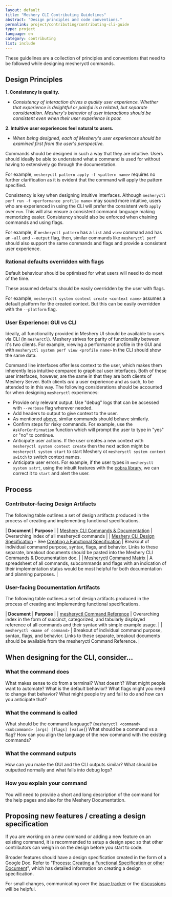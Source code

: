 ```yaml
---
layout: default
title: "Meshery CLI Contributing Guidelines"
abstract: "Design principles and code conventions."
permalink: project/contributing/contributing-cli-guide
type: project
language: en
category: contributing
list: include
---
```


These guidelines are a collection of principles and conventions that need to be followed while designing mesheryctl commands.

## Design Principles

**1. Consistency is quality.**

- _Consistency of interaction drives a *quality* user experience. Whether that experience is delightful or painful is a related, but separate consideration. Meshery's behavior of user interactions should be consistent even when their user experience is poor._

**2. Intuitive user experiences feel natural to users.**

- _When being designed, each of Meshery's user experiences should be examined first from the user's perspective._

Commands should be designed in such a way that they are intuitive. Users should ideally be able to understand what a command is used for without having to extensively go through the documentation.

For example, `mesheryctl pattern apply -f <pattern name>` requires no further clarification as it is evident that the command will apply the pattern specified.

Consistency is key when designing intuitive interfaces. Although `mesheryctl perf run -f <performance profile name>` may sound more intuitive, users who are experienced in using the CLI will prefer the consistent verb `apply` over `run`. This will also ensure a consistent command language making memorizing easier. Consistency should also be enforced when chaining commands and using flags.

For example, if `mesheryctl pattern` has a `list` and `view` command and has an `-all` and `--output` flag, then, similar commands like `mesheryctl perf` should also support the same commands and flags and provide a consistent user experience.

### Rational defaults overridden with flags

Default behaviour should be optimised for what users will need to do most of the time.

These assumed defaults should be easily overridden by the user with flags.

For example, `mesheryctl system context create <context name>` assumes a default platform for the created context. But this can be easily overridden with the `--platform` flag.

### User Experience: GUI vs CLI

Ideally, all functionality provided in Meshery UI should be available to users via CLI (in `mesherctl`). Meshery strives for parity of functionality between it's two clients. For example, viewing a performance profile in the GUI and with `mesheryctl system perf view <profile name>` in the CLI should show the same data.

Command line interfaces offer less context to the user, which makes them inherently less intuitive compared to graphical user interfaces. Both of these user interfaces, however, are the same in that they are both clients of Meshery Server. Both clients _are_ a user experience and as such, to be attended to in this way. The following considerations should be accounted for when designing `mesheryctl` experiences:

- Provide only relevant output. Use "debug" logs that can be accessed with `--verbose` flag wherever needed.
- Add headers to output to give context to the user.
- As mentioned [above](#intuition-vs-consistency), similar commands should behave similarly.
- Confirm steps for risky commands. For example, use the `AskForConfirmation` function which will prompt the user to type in "yes" or "no" to continue.
- Anticipate user actions. If the user creates a new context with `mesheryctl system context create` then the next action might be `mesheryctl system start` to start Meshery ot `mesheryctl system context switch` to switch context names.
- Anticipate user errors. For example, if the user types in `mesheryctl system satrt`, using the inbuilt features with the [cobra library](https://github.com/spf13/cobra), we can correct it to `start` and alert the user.

## Process

### Contributor-facing Design Artifacts

The following table outlines a set of design artifacts produced in the process of creating and implementing functional specifications.

| **Document** | **Purpose** |
| [Meshery CLI Commands & Documentation](https://docs.google.com/document/d/1xRlFpElRmybJ3WacgPKXgCSiQ2poJl3iCCV1dAalf0k/edit#) | Overarching index of all mesheryctl commands |
| [Meshery CLI Design Specification](https://docs.google.com/document/d/1Iw88bZEL_fWeajxHh0BgmhuXGKl455P4CF-vm1yCkU8/edit#) - See [Creating a Functional Specification](https://docs.google.com/document/d/1RP3IWLc-MiQS-QYasqCoVuCH7--G87p5ezE5f_nOzB8/edit) | Breakout of individual command purpose, syntax, flags, and behavior. Links to these separate, breakout documents should be pasted into the Meshery CLI Commands & Documentation doc. |
| [Mesheryctl Command Matrix](https://docs.google.com/spreadsheets/d/1q63sIGAuCnIeDs8PeM-0BAkNj8BBgPUXhLbe1Y-318o/edit#gid=0) | A spreadsheet of all commands, subcommands and flags with an indication of their implementation status would be most helpful for both documentation and planning purposes. |

### User-facing Documentation Artifacts

The following table outlines a set of design artifacts produced in the process of creating and implementing functional specifications.

| **Document** | **Purpose** |
| [mesheryctl Command Reference](https://docs.meshery.io/reference/mesheryctl) | Overarching index in the form of succinct, categorized, and tabularly displayed reference of all commands and their syntax with simple example usage. |
| `mesheryctl <name of command>` | Breakout of individual command purpose, syntax, flags, and behavior. Links to these separate, breakout documents should be available from the mesheryctl Command Reference. |

## When designing for the CLI, consider...

### What the command does

What makes sense to do from a terminal? What doesn’t?
What might people want to automate?
What is the default behavior? What flags might you need to change that behavior?
What might people try and fail to do and how can you anticipate that?

### What the command is called

What should be the command language? (`mesheryctl <command> <subcommand> [args] [flags] [value]`)
What should be a command vs a flag?
How can you align the language of the new command with the existing commands?

### What the command outputs

How can you make the GUI and the CLI outputs similar?
What should be outputted normally and what falls into debug logs?

### How you explain your command

You will need to provide a short and long description of the command for the help pages and also for the Meshery Documentation.

## Proposing new features / creating a design specification

If you are working on a new command or adding a new feature on an existing command, it is recommended to setup a design spec so that other contributors can weigh in on the design before you start to code.

Broader features should have a design specification created in the form of a Google Doc. Refer to "[Process: Creating a Functional Specification or other Document](https://docs.google.com/document/d/1RP3IWLc-MiQS-QYasqCoVuCH7--G87p5ezE5f_nOzB8/edit?usp=sharing)", which has detailed information on creating a design specification.

For small changes, communicating over the [issue tracker](https://github.com/meshery/meshery/issues) or the [discussions](https://github.com/meshery/meshery/discussions) will be helpful.


